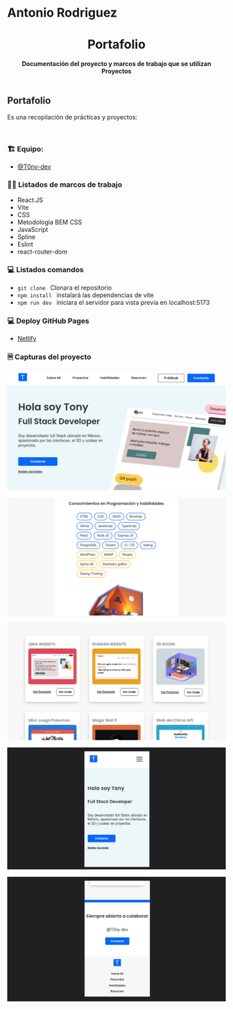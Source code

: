 # Antonio Rodriguez 
<div align="center">
  <h1>Portafolio</h1>
  <strong>Documentación del proyecto y marcos de trabajo que se utilizan</strong><br>
  <strong>Proyectos</strong>
</div>
<br>

## Portafolio

Es una recopilación de prácticas y proyectos:

<br>


### 🏗 Equipo: 

- [@T0ny-dev](https://github.com/T0ny-dev)

### 👨‍💻 Listados de marcos de trabajo

* React.JS
* Vite
* CSS
* Metodología BEM CSS
* JavaScript
* Spline
* Eslint 
* react-router-dom



### 💻 Listados comandos 

* `git clone `    Clonara el repositorio
* `npm install `  instalará las dependencias de vite
* `npm run dev `  iniciara el servidor para vista previa en localhost:5173

### 💻 Deploy GitHub Pages
- [Netlify](https://t0ny-dev.netlify.app/)


### 🗎 Capturas del proyecto


![home](./src/assets/main.png)

![skills](./src/assets/skills.png)

![proyectos](./src/assets/projects.png)

![mobile](./src/assets/mobile.png)

![mobile2](./src/assets/mobile2.png)




